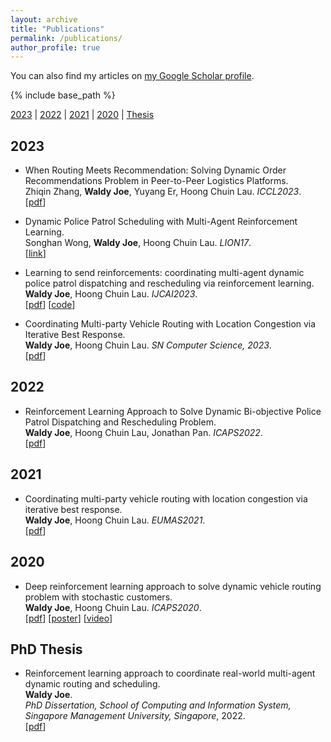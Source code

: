 ```yaml
---
layout: archive
title: "Publications"
permalink: /publications/
author_profile: true
---
```


You can also find my articles on 
<a href="https://scholar.google.com/citations?user=RGZhfxYAAAAJ&hl=en&inst=14102473421921925766">my Google Scholar profile</a>.

{% include base_path %}

[2023](#year2023) | [2022](#year2022) | [2021](#year2021) | [2020](#year2020) | [Thesis](#thesis)

## <a name="year2023"></a> 2023  
* When Routing Meets Recommendation: Solving Dynamic Order Recommendations Problem in Peer-to-Peer Logistics Platforms.     
    Zhiqin Zhang, **Waldy Joe**, Yuyang Er, Hoong Chuin Lau. <i>ICCL2023</i>.     
    [[pdf](https://link.springer.com/chapter/10.1007/978-3-031-43612-3_2)]

* Dynamic Police Patrol Scheduling with Multi-Agent Reinforcement Learning.     
    Songhan Wong, **Waldy Joe**, Hoong Chuin Lau. <i>LION17</i>.     
    [[link](https://link.springer.com/chapter/10.1007/978-3-031-44505-7_38)]

* Learning to send reinforcements: coordinating multi-agent dynamic police patrol dispatching and rescheduling via reinforcement learning.      
    **Waldy Joe**, Hoong Chuin Lau. <i>IJCAI2023</i>.              
    [[pdf](https://www.ijcai.org/proceedings/2023/0018.pdf)]
    [[code](https://github.com/waldyjoe/MADPRP)]    

* Coordinating Multi-party Vehicle Routing with Location Congestion via Iterative Best Response.      
    **Waldy Joe**, Hoong Chuin Lau. <i>SN Computer Science, 2023</i>.    
    [[pdf](https://waldyjoe.github.io/files/Waldy_SNCompSci2023)]      

## <a name="year2022"></a> 2022  

* Reinforcement Learning Approach to Solve Dynamic Bi-objective Police Patrol Dispatching and Rescheduling Problem.   
    **Waldy Joe**, Hoong Chuin Lau, Jonathan Pan. <i>ICAPS2022</i>.    
    [[pdf](https://ojs.aaai.org/index.php/ICAPS/article/download/19831/19590)]

## <a name="year2021"></a> 2021  

* Coordinating multi-party vehicle routing with location congestion via iterative best response.   
    **Waldy Joe**, Hoong Chuin Lau. <i>EUMAS2021</i>.     
    [[pdf](https://ink.library.smu.edu.sg/cgi/viewcontent.cgi?article=7026&context=sis_research)]

## <a name="year2020"></a> 2020  

* Deep reinforcement learning approach to solve dynamic vehicle routing problem with stochastic customers.   
    **Waldy Joe**, Hoong Chuin Lau. <i>ICAPS2020</i>.      
    [[pdf](https://waldyjoe.github.io/files/Waldy_ICAPS2020)]
    [[poster](https://icaps20.icaps-conference.org/posters/poster16.pdf)]
    [[video](https://www.youtube.com/watch?v=T2Y2iCB_qI4)]


## <a name="thesis"></a> PhD Thesis
* Reinforcement learning approach to coordinate real-world multi-agent dynamic routing and scheduling.         
    **Waldy Joe**.      
    <i>PhD Dissertation, School of Computing and Information System, Singapore Management University, Singapore</i>, 2022.                           
    [[pdf](https://waldyjoe.github.io/publications/Waldy_Dissertation)]

